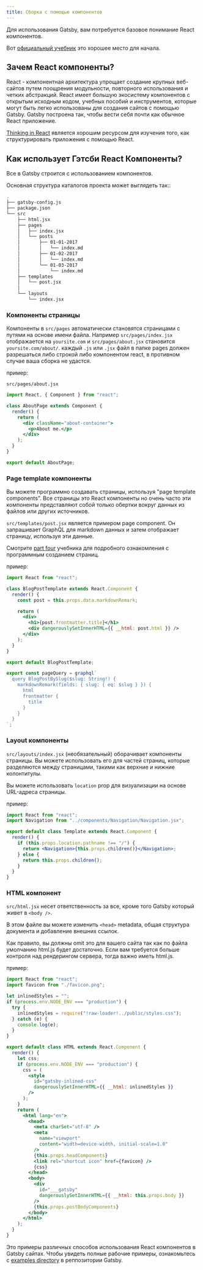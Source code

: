 ```yaml
---
title: Сборка с помощью компонентов
---
```


Для использования Gatsby, вам потребуется базовое понимание React компонентов.

Вот [официальный учебник](https://reactjs.org/tutorial/tutorial.html)
это хорошее место для начала.

## Зачем React компоненты?

React - компонентная архитектура упрощает создание крупных веб-сайтов путем поощрения модульности, повторного использования и четких абстракций. React имеет большую экосистему компонентов с открытым исходным кодом, учебных пособий и инструментов, которые могут быть легко использованы для создания сайтов с помощью Gatsby. Gatsby построена так, чтобы вести себя почти как обычное React приложение.

[Thinking in React](https://facebook.github.io/react/docs/thinking-in-react.html)
является хорошим ресурсом для изучения того, как структурировать приложения с помощью React.

## Как использует Гэтсби React Компоненты?

Все в Gatsby строится с использованием компонентов.

Основная структура каталогов проекта может выглядеть так::

```sh
.
├── gatsby-config.js
├── package.json
└── src
    ├── html.jsx
    ├── pages
    │   ├── index.jsx
    │   └── posts
    │       ├── 01-01-2017
    │       │   └── index.md
    │       ├── 01-02-2017
    │       │   └── index.md
    │       └── 01-03-2017
    │           └── index.md
    ├── templates
    │   └── post.jsx
    │
    └── layouts
        └── index.jsx
```

### Компоненты страницы

Компоненты в `src/pages` автоматически становятся страницами с путями на основе имени файла. Например `src/pages/index.jsx` отображается на `yoursite.com`
и `src/pages/about.jsx` становится `yoursite.com/about/`. каждый `.js` или `.jsx`
файл в папке pages должен разрешаться либо строкой либо компонентом react,
в противном случае ваша сборка не удастся.

пример:

`src/pages/about.jsx`

```jsx
import React, { Component } from "react";

class AboutPage extends Component {
  render() {
    return (
      <div className="about-container">
        <p>About me.</p>
      </div>
    );
  }
}

export default AboutPage;
```

### Page template компоненты

Вы можете программно создавать страницы, используя "page template components". Все страницы это React компоненты но очень часто эти компоненты представляют собой только обертки вокруг данных из файлов или других источников.

`src/templates/post.jsx` является примером page component. Он запрашивает GraphQL
для markdown данных и затем отображает страницу, используя эти данные.

Смотрите [part four](/tutorial/part-four/) учебника для подробного ознакомления с программным созданием страниц.

пример:

```jsx
import React from "react";

class BlogPostTemplate extends React.Component {
  render() {
    const post = this.props.data.markdownRemark;

    return (
      <div>
        <h1>{post.frontmatter.title}</h1>
        <div dangerouslySetInnerHTML={{ __html: post.html }} />
      </div>
    );
  }
}

export default BlogPostTemplate;

export const pageQuery = graphql`
  query BlogPostBySlug($slug: String!) {
    markdownRemark(fields: { slug: { eq: $slug } }) {
      html
      frontmatter {
        title
      }
    }
  }
`;
```

### Layout компоненты

`src/layouts/index.jsx` (необязательный) оборачивает компоненты страницы. Вы можете использовать его для частей страниц, которые разделяются между страницами, такими как верхние и нижние колонтитулы.

Вы можете использовать `location` prop для визуализации на основе URL-адреса страницы.

пример:

```jsx
import React from "react";
import Navigation from "../components/Navigation/Navigation.jsx";

export default class Template extends React.Component {
  render() {
    if (this.props.location.pathname !== "/") {
      return <Navigation>{this.props.children()}</Navigation>;
    } else {
      return this.props.children();
    }
  }
}
```

### HTML компонент

`src/html.jsx` несет ответственность за все, кроме того Gatsby который живет в `<body />`.

В этом файле вы можете изменить `<head>` metadata, общая структура документа и добавление внешних ссылок.

Как правило, вы должны omit это для вашего сайта так как по файла умолчанию html.js будет достаточно. Если вам требуется больше контроля над рендерингом сервера, тогда важно иметь html.js.

пример:

```jsx
import React from "react";
import favicon from "./favicon.png";

let inlinedStyles = "";
if (process.env.NODE_ENV === "production") {
  try {
    inlinedStyles = require("!raw-loader!../public/styles.css");
  } catch (e) {
    console.log(e);
  }
}

export default class HTML extends React.Component {
  render() {
    let css;
    if (process.env.NODE_ENV === "production") {
      css = (
        <style
          id="gatsby-inlined-css"
          dangerouslySetInnerHTML={{ __html: inlinedStyles }}
        />
      );
    }
    return (
      <html lang="en">
        <head>
          <meta charSet="utf-8" />
          <meta
            name="viewport"
            content="width=device-width, initial-scale=1.0"
          />
          {this.props.headComponents}
          <link rel="shortcut icon" href={favicon} />
          {css}
        </head>
        <body>
          <div
            id="___gatsby"
            dangerouslySetInnerHTML={{ __html: this.props.body }}
          />
          {this.props.postBodyComponents}
        </body>
      </html>
    );
  }
}
```

Это примеры различных способов использования React компонентов в Gatsby
сайтах. Чтобы увидеть полные рабочие примеры, ознакомьтесь с
[examples directory](https://github.com/gatsbyjs/gatsby/tree/master/examples) в реппозитории Gatsby.
